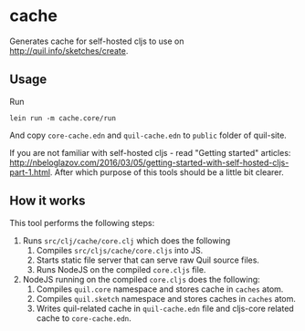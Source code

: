 # cache

Generates cache for self-hosted cljs to use on http://quil.info/sketches/create.

## Usage

Run
```shell
lein run -m cache.core/run
```

And copy `core-cache.edn` and `quil-cache.edn` to `public` folder of quil-site.

If you are not familiar with self-hosted cljs - read "Getting started" articles: http://nbeloglazov.com/2016/03/05/getting-started-with-self-hosted-cljs-part-1.html. After which purpose of this tools should be a little bit clearer.

## How it works

This tool performs the following steps:

1. Runs `src/clj/cache/core.clj` which does the following
    1. Compiles `src/cljs/cache/core.cljs` into JS.
    2. Starts static file server that can serve raw Quil source files.
    3. Runs NodeJS on the compiled `core.cljs` file.
2. NodeJS running on the compiled `core.cljs` does the following:
    1. Compiles `quil.core` namespace and stores cache in `caches` atom.
    2. Compiles `quil.sketch` namespace and stores caches in `caches` atom.
    3. Writes quil-related cache in `quil-cache.edn` file and cljs-core related cache to `core-cache.edn`.

